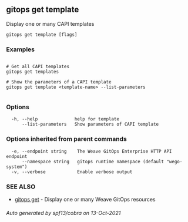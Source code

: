 ## gitops get template

Display one or many CAPI templates

```
gitops get template [flags]
```

### Examples

```

# Get all CAPI templates
gitops get templates

# Show the parameters of a CAPI template
gitops get template <template-name> --list-parameters
		
```

### Options

```
  -h, --help              help for template
      --list-parameters   Show parameters of CAPI template
```

### Options inherited from parent commands

```
  -e, --endpoint string    The Weave GitOps Enterprise HTTP API endpoint
      --namespace string   gitops runtime namespace (default "wego-system")
  -v, --verbose            Enable verbose output
```

### SEE ALSO

* [gitops get](gitops_get.md)	 - Display one or many Weave GitOps resources

###### Auto generated by spf13/cobra on 13-Oct-2021
